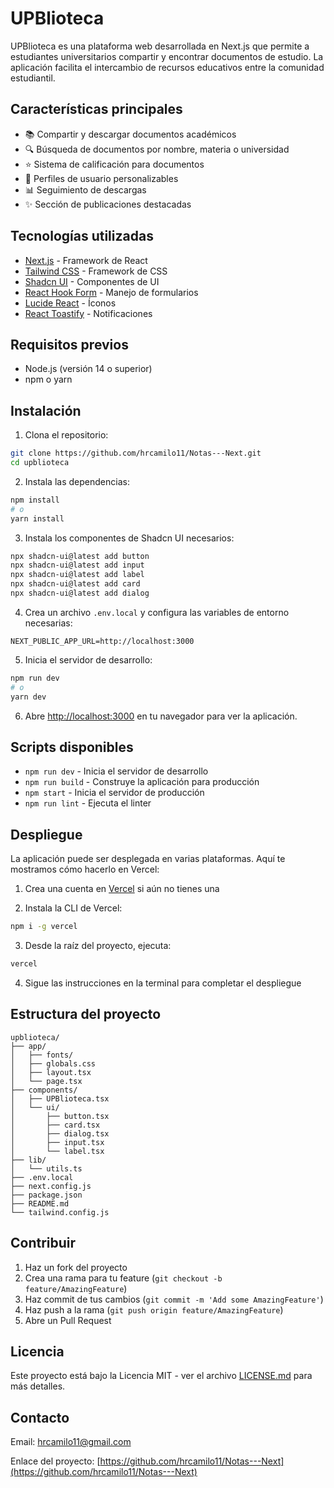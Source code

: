 # UPBlioteca

UPBlioteca es una plataforma web desarrollada en Next.js que permite a estudiantes universitarios compartir y encontrar documentos de estudio. La aplicación facilita el intercambio de recursos educativos entre la comunidad estudiantil.

## Características principales

- 📚 Compartir y descargar documentos académicos
- 🔍 Búsqueda de documentos por nombre, materia o universidad
- ⭐ Sistema de calificación para documentos
- 👤 Perfiles de usuario personalizables
- 📊 Seguimiento de descargas
- ✨ Sección de publicaciones destacadas

## Tecnologías utilizadas

- [Next.js](https://nextjs.org/) - Framework de React
- [Tailwind CSS](https://tailwindcss.com/) - Framework de CSS
- [Shadcn UI](https://ui.shadcn.com/) - Componentes de UI
- [React Hook Form](https://react-hook-form.com/) - Manejo de formularios
- [Lucide React](https://lucide.dev/) - Íconos
- [React Toastify](https://fkhadra.github.io/react-toastify/) - Notificaciones

## Requisitos previos

- Node.js (versión 14 o superior)
- npm o yarn

## Instalación

1. Clona el repositorio:
```bash
git clone https://github.com/hrcamilo11/Notas---Next.git
cd upblioteca
```

2. Instala las dependencias:
```bash
npm install
# o
yarn install
```

3. Instala los componentes de Shadcn UI necesarios:
```bash
npx shadcn-ui@latest add button
npx shadcn-ui@latest add input
npx shadcn-ui@latest add label
npx shadcn-ui@latest add card
npx shadcn-ui@latest add dialog
```

4. Crea un archivo `.env.local` y configura las variables de entorno necesarias:
```
NEXT_PUBLIC_APP_URL=http://localhost:3000
```

5. Inicia el servidor de desarrollo:
```bash
npm run dev
# o
yarn dev
```

6. Abre [http://localhost:3000](http://localhost:3000) en tu navegador para ver la aplicación.

## Scripts disponibles

- `npm run dev` - Inicia el servidor de desarrollo
- `npm run build` - Construye la aplicación para producción
- `npm start` - Inicia el servidor de producción
- `npm run lint` - Ejecuta el linter

## Despliegue

La aplicación puede ser desplegada en varias plataformas. Aquí te mostramos cómo hacerlo en Vercel:

1. Crea una cuenta en [Vercel](https://vercel.com) si aún no tienes una

2. Instala la CLI de Vercel:
```bash
npm i -g vercel
```

3. Desde la raíz del proyecto, ejecuta:
```bash
vercel
```

4. Sigue las instrucciones en la terminal para completar el despliegue

## Estructura del proyecto

```
upblioteca/
├── app/
│   ├── fonts/
│   ├── globals.css
│   ├── layout.tsx
│   └── page.tsx
├── components/
│   ├── UPBlioteca.tsx
│   └── ui/
│       ├── button.tsx
│       ├── card.tsx
│       ├── dialog.tsx
│       ├── input.tsx
│       └── label.tsx
├── lib/
│   └── utils.ts
├── .env.local
├── next.config.js
├── package.json
├── README.md
└── tailwind.config.js
```

## Contribuir

1. Haz un fork del proyecto
2. Crea una rama para tu feature (`git checkout -b feature/AmazingFeature`)
3. Haz commit de tus cambios (`git commit -m 'Add some AmazingFeature'`)
4. Haz push a la rama (`git push origin feature/AmazingFeature`)
5. Abre un Pull Request

## Licencia

Este proyecto está bajo la Licencia MIT - ver el archivo [LICENSE.md](LICENSE.md) para más detalles.

## Contacto

Email: hrcamilo11@gmail.com

Enlace del proyecto: [https://github.com/hrcamilo11/Notas---Next](https://github.com/hrcamilo11/Notas---Next)